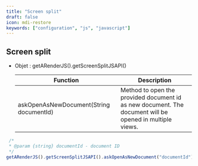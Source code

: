 ```yaml
---
title: "Screen split"
draft: false
icon: mdi-restore
keywords: ["configuration", "js", "javascript"]
---
```



## Screen split

- Objet : getARenderJS().getScreenSplitJSAPI()

    | Function                                | Description                                                                                             |
    | --------------------------------------- | ------------------------------------------------------------------------------------------------------- |
    | askOpenAsNewDocument(String documentId) | Method to open the provided document id as new document. The document will be opened in multiple views. |


```js
 /*
 * @param {string} documentId - document ID
 */
getARenderJS().getScreenSplitJSAPI().askOpenAsNewDocument("documentId");
```

